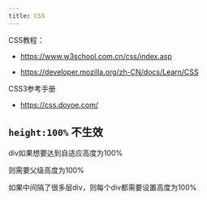 ```yaml
---
title: CSS
---
```


CSS教程：

- <https://www.w3school.com.cn/css/index.asp>

- <https://developer.mozilla.org/zh-CN/docs/Learn/CSS>

CSS3参考手册

- <https://css.doyoe.com/>

## `height:100%` 不生效

div如果想要达到自适应高度为100%

则需要父级高度为100%

如果中间隔了很多层div，则每个div都需要设置高度为100%


